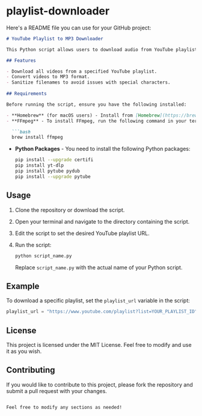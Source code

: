 # playlist-downloader
Here's a README file you can use for your GitHub project:

```markdown
# YouTube Playlist to MP3 Downloader

This Python script allows users to download audio from YouTube playlists and convert it to MP3 format. The script utilizes the `yt-dlp`, `pytube`, and `pydub` libraries to perform the downloading and conversion.

## Features

- Download all videos from a specified YouTube playlist.
- Convert videos to MP3 format.
- Sanitize filenames to avoid issues with special characters.
 
## Requirements

Before running the script, ensure you have the following installed:

- **Homebrew** (for macOS users) - Install from [Homebrew](https://brew.sh/).
- **FFmpeg** - To install FFmpeg, run the following command in your terminal:

  ```bash
  brew install ffmpeg
  ```

- **Python Packages** - You need to install the following Python packages:

  ```bash
  pip install --upgrade certifi
  pip install yt-dlp
  pip install pytube pydub
  pip install --upgrade pytube
  ```

## Usage

1. Clone the repository or download the script.
2. Open your terminal and navigate to the directory containing the script.
3. Edit the script to set the desired YouTube playlist URL.
4. Run the script:

   ```bash
   python script_name.py
   ```

   Replace `script_name.py` with the actual name of your Python script.

## Example

To download a specific playlist, set the `playlist_url` variable in the script:

```python
playlist_url = "https://www.youtube.com/playlist?list=YOUR_PLAYLIST_ID"
```

## License

This project is licensed under the MIT License. Feel free to modify and use it as you wish.

## Contributing

If you would like to contribute to this project, please fork the repository and submit a pull request with your changes.
```

Feel free to modify any sections as needed!